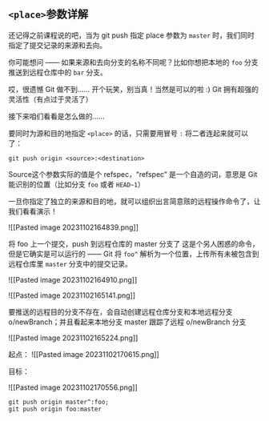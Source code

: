 ## `<place>`参数详解

还记得之前课程说的吧，当为 git push 指定 place 参数为 `master` 时，我们同时指定了提交记录的来源和去向。

你可能想问 —— 如果来源和去向分支的名称不同呢？比如你想把本地的 `foo` 分支推送到远程仓库中的 `bar` 分支。

哎，很遗憾 Git 做不到…… 开个玩笑，别当真！当然是可以的啦 :) Git 拥有超强的灵活性（有点过于灵活了）

接下来咱们看看是怎么做的……

要同时为源和目的地指定 `<place>` 的话，只需要用冒号 `:` 将二者连起来就可以了：

`git push origin <source>:<destination>`

Source这个参数实际的值是个 refspec，“refspec” 是一个自造的词，意思是 Git 能识别的位置（比如分支 `foo` 或者 `HEAD~1`）

一旦你指定了独立的来源和目的地，就可以组织出言简意赅的远程操作命令了，让我们看看演示！


![[Pasted image 20231102164839.png]]

将 foo 上一个提交，push 到远程仓库的 master 分支了
这是个另人困惑的命令，但是它确实是可以运行的 —— Git 将 `foo^` 解析为一个位置，上传所有未被包含到远程仓库里 `master` 分支中的提交记录。

![[Pasted image 20231102164910.png]]


![[Pasted image 20231102165141.png]]

要推送的远程目的分支不存在，会自动创建远程仓库分支和本地远程分支 o/newBranch；并且看起来本地分支 master 跟踪了远程 o/newBranch 分支

![[Pasted image 20231102165224.png]]



起点：
![[Pasted image 20231102170615.png]]

目标：

![[Pasted image 20231102170556.png]]


```shell
git push origin master^:foo;
git push origin foo:master
```